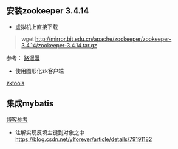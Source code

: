 ## 安装zookeeper 3.4.14

* 虚拟机上直接下载  
>wget http://mirror.bit.edu.cn/apache/zookeeper/zookeeper-3.4.14/zookeeper-3.4.14.tar.gz

参考：
[路漫漫](https://www.cnblogs.com/gulang-jx/p/7423564.html)

* 使用图形化zk客户端

[zktools](https://blog.csdn.net/rongbaojian/article/details/82078368)



## 集成mybatis

[博客参考](https://www.cnblogs.com/vipstone/p/9636678.html)  


* 注解实现反填主键到对象之中
 <https://blog.csdn.net/ylforever/article/details/79191182>

